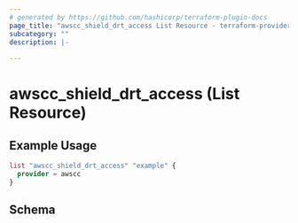 ```yaml
---
# generated by https://github.com/hashicorp/terraform-plugin-docs
page_title: "awscc_shield_drt_access List Resource - terraform-provider-awscc"
subcategory: ""
description: |-
  
---
```


# awscc_shield_drt_access (List Resource)



## Example Usage

```terraform
list "awscc_shield_drt_access" "example" {
  provider = awscc
}
```

<!-- schema generated by tfplugindocs -->
## Schema
